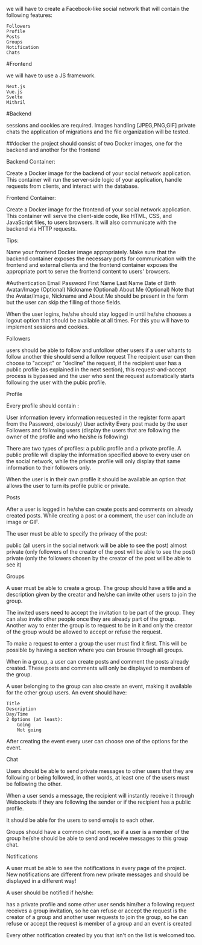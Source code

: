 we will have to create a Facebook-like social network that will contain the following features:

    Followers
    Profile
    Posts
    Groups
    Notification
    Chats

#Frontend

we will have to use a JS framework.

    Next.js
    Vue.js
    Svelte
    Mithril

#Backend

sessions and cookies are required.
Images handling [JPEG,PNG,GIF]
private chats
the application of migrations and the file organization will be tested.

##docker
the project should consist of two Docker images, one for the backend and another for the frontend

Backend Container:

Create a Docker image for the backend of your social network application. This container will run the server-side logic of your application, handle requests from clients, and interact with the database.

Frontend Container:

Create a Docker image for the frontend of your social network application. This container will serve the client-side code, like HTML, CSS, and JavaScript files, to users browsers. It will also communicate with the backend via HTTP requests.

Tips:

Name your frontend Docker image appropriately.
Make sure that the backend container exposes the necessary ports for communication with the frontend and external clients and the frontend container exposes the appropriate port to serve the frontend content to users' browsers.

#Authentication
Email
Password
First Name
Last Name
Date of Birth
Avatar/Image (Optional)
Nickname (Optional)
About Me (Optional)
Note that the Avatar/Image, Nickname and About Me should be present in the form but the user can skip the filling of those fields.

When the user logins, he/she should stay logged in until he/she chooses a logout option that should be available at all times. For this you will have to implement sessions and cookies.

Followers

users should be able to follow and unfollow other users
if a user whants to follow another thie should send a follow request
The recipient user can then choose to "accept" or "decline" the request, if the recipient user has a public profile (as explained in the next section), this request-and-accept process is bypassed and the user who sent the request automatically starts following the user with the pubic profile.

Profile

Every profile should contain :

User information (every information requested in the register form apart from the Password, obviously)
User activity
Every post made by the user
Followers and following users (display the users that are following the owner of the profile and who he/she is following)

There are two types of profiles: a public profile and a private profile. A public profile will display the information specified above to every user on the social network, while the private profile will only display that same information to their followers only.

When the user is in their own profile it should be available an option that allows the user to turn its profile public or private.

Posts

After a user is logged in he/she can create posts and comments on already created posts. While creating a post or a comment, the user can include an image or GIF.

The user must be able to specify the privacy of the post:

public (all users in the social network will be able to see the post)
almost private (only followers of the creator of the post will be able to see the post)
private (only the followers chosen by the creator of the post will be able to see it)

Groups

A user must be able to create a group. The group should have a title and a description given by the creator and he/she can invite other users to join the group.

The invited users need to accept the invitation to be part of the group. They can also invite other people once they are already part of the group. Another way to enter the group is to request to be in it and only the creator of the group would be allowed to accept or refuse the request.

To make a request to enter a group the user must find it first. This will be possible by having a section where you can browse through all groups.

When in a group, a user can create posts and comment the posts already created. These posts and comments will only be displayed to members of the group.

A user belonging to the group can also create an event, making it available for the other group users. An event should have:

    Title
    Description
    Day/Time
    2 Options (at least):
        Going
        Not going

After creating the event every user can choose one of the options for the event.

Chat

Users should be able to send private messages to other users that they are following or being followed, in other words, at least one of the users must be following the other.

When a user sends a message, the recipient will instantly receive it through Websockets if they are following the sender or if the recipient has a public profile.

It should be able for the users to send emojis to each other.

Groups should have a common chat room, so if a user is a member of the group he/she should be able to send and receive messages to this group chat.

Notifications

A user must be able to see the notifications in every page of the project. New notifications are different from new private messages and should be displayed in a different way!

A user should be notified if he/she:

has a private profile and some other user sends him/her a following request
receives a group invitation, so he can refuse or accept the request
is the creator of a group and another user requests to join the group, so he can refuse or accept the request
is member of a group and an event is created

Every other notification created by you that isn't on the list is welcomed too.
